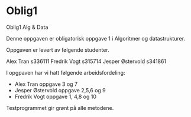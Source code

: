 # Oblig1
Oblig1 Alg &amp; Data

Denne oppgaven er obligatorisk oppgave 1 i Algoritmer og datastrukturer.

Oppgaven er levert av følgende studenter.

Alex Tran s336111
Fredrik Vogt s315714
Jesper Østervold s341861


I opgpaven har vi hatt følgende arbeidsfordeling:

* Alex Tran oppgave 3 og 7
* Jesper Østervold oppgave 2,5,6 og 9
* Fredrik Vogt oppgave 1, 4,8 og 10

Testprogrammet gir grønt på alle metodene.
